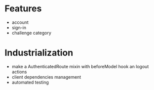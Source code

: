 # Features

- account
- sign-in
- challenge category

# Industrialization

- make a AuthenticatedRoute mixin with beforeModel hook an logout actions
- client dependencies management
- automated testing
